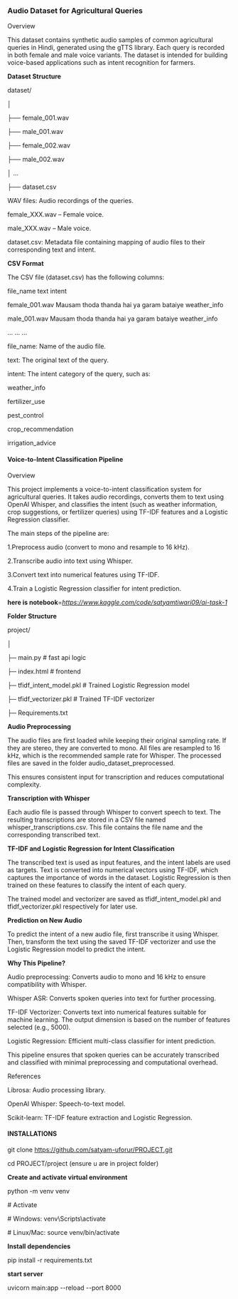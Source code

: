 ### **Audio Dataset for Agricultural Queries**

Overview



This dataset contains synthetic audio samples of common agricultural queries in Hindi, generated using the gTTS library. Each query is recorded in both female and male voice variants. The dataset is intended for building voice-based applications such as intent recognition for farmers.



**Dataset Structure**

dataset/

│

├── female\_001.wav

├── male\_001.wav

├── female\_002.wav

├── male\_002.wav

│   ...

├── dataset.csv







WAV files: Audio recordings of the queries.



female\_XXX.wav – Female voice.



male\_XXX.wav – Male voice.



dataset.csv: Metadata file containing mapping of audio files to their corresponding text and intent.



**CSV Format**



The CSV file (dataset.csv) has the following columns:



file\_name	                     text	                   intent

female\_001.wav	Mausam thoda thanda hai ya garam bataiye	weather\_info

male\_001.wav	Mausam thoda thanda hai ya garam bataiye	weather\_info

...	...	...



file\_name: Name of the audio file.



text: The original text of the query.



intent: The intent category of the query, such as:



weather\_info

fertilizer\_use

pest\_control

crop\_recommendation

irrigation\_advice









#### **Voice-to-Intent Classification Pipeline**

Overview



This project implements a voice-to-intent classification system for agricultural queries. It takes audio recordings, converts them to text using OpenAI Whisper, and classifies the intent (such as weather information, crop suggestions, or fertilizer queries) using TF-IDF features and a Logistic Regression classifier.



The main steps of the pipeline are:

1.Preprocess audio (convert to mono and resample to 16 kHz).

2.Transcribe audio into text using Whisper.

3.Convert text into numerical features using TF-IDF.

4.Train a Logistic Regression classifier for intent prediction.



**here is notebook**=*https://www.kaggle.com/code/satyamtiwari09/ai-task-1*



**Folder Structure**



project/

│

├─ main.py       # fast api logic

├─ index.html        # frontend

├─ tfidf\_intent\_model.pkl            # Trained Logistic Regression model

├─ tfidf\_vectorizer.pkl              # Trained TF-IDF vectorizer

├─ Requirements.txt





**Audio Preprocessing**



The audio files are first loaded while keeping their original sampling rate. If they are stereo, they are converted to mono. All files are resampled to 16 kHz, which is the recommended sample rate for Whisper. The processed files are saved in the folder audio\_dataset\_preprocessed.



This ensures consistent input for transcription and reduces computational complexity.



**Transcription with Whisper**



Each audio file is passed through Whisper to convert speech to text. The resulting transcriptions are stored in a CSV file named whisper\_transcriptions.csv. This file contains the file name and the corresponding transcribed text.



**TF-IDF and Logistic Regression for Intent Classification**



The transcribed text is used as input features, and the intent labels are used as targets. Text is converted into numerical vectors using TF-IDF, which captures the importance of words in the dataset. Logistic Regression is then trained on these features to classify the intent of each query.



The trained model and vectorizer are saved as tfidf\_intent\_model.pkl and tfidf\_vectorizer.pkl respectively for later use.



**Prediction on New Audio**



To predict the intent of a new audio file, first transcribe it using Whisper. Then, transform the text using the saved TF-IDF vectorizer and use the Logistic Regression model to predict the intent.



**Why This Pipeline?**



Audio preprocessing: Converts audio to mono and 16 kHz to ensure compatibility with Whisper.



Whisper ASR: Converts spoken queries into text for further processing.



TF-IDF Vectorizer: Converts text into numerical features suitable for machine learning. The output dimension is based on the number of features selected (e.g., 5000).



Logistic Regression: Efficient multi-class classifier for intent prediction.



This pipeline ensures that spoken queries can be accurately transcribed and classified with minimal preprocessing and computational overhead.



References

Librosa: Audio processing library.

OpenAI Whisper: Speech-to-text model.

Scikit-learn: TF-IDF feature extraction and Logistic Regression.





#### **INSTALLATIONS**
git clone https://github.com/satyam-uforur/PROJECT.git

cd PROJECT/project
(ensure u are in project folder)

**Create and activate virtual environment**



python -m venv venv

\# Activate

\# Windows: venv\\Scripts\\activate

\# Linux/Mac: source venv/bin/activate





**Install dependencies**



pip install -r requirements.txt



**start server**



uvicorn main:app --reload --port 8000











